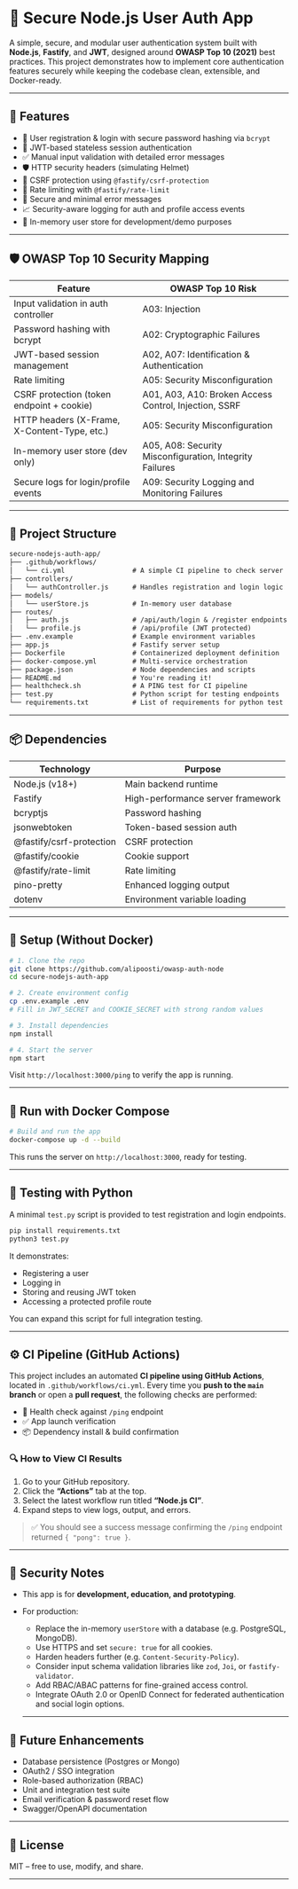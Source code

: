 # 🔐 Secure Node.js User Auth App

A simple, secure, and modular user authentication system built with **Node.js**, **Fastify**, and **JWT**, designed around **OWASP Top 10 (2021)** best practices. This project demonstrates how to implement core authentication features securely while keeping the codebase clean, extensible, and Docker-ready.

---

## 🚀 Features

- 🔐 User registration & login with secure password hashing via `bcrypt`
- 🔑 JWT-based stateless session authentication
- ✅ Manual input validation with detailed error messages
- 🛡 HTTP security headers (simulating Helmet)
- 🔄 CSRF protection using `@fastify/csrf-protection`
- 🚫 Rate limiting with `@fastify/rate-limit`
- 📄 Secure and minimal error messages
- 📈 Security-aware logging for auth and profile access events
- 🧠 In-memory user store for development/demo purposes

---

## 🛡️ OWASP Top 10 Security Mapping

| Feature                                | OWASP Top 10 Risk                          |
|----------------------------------------|--------------------------------------------|
| Input validation in auth controller    | A03: Injection                             |
| Password hashing with bcrypt           | A02: Cryptographic Failures                |
| JWT-based session management           | A02, A07: Identification & Authentication  |
| Rate limiting                          | A05: Security Misconfiguration             |
| CSRF protection (token endpoint + cookie) | A01, A03, A10: Broken Access Control, Injection, SSRF |
| HTTP headers (X-Frame, X-Content-Type, etc.) | A05: Security Misconfiguration         |
| In-memory user store (dev only)        | A05, A08: Security Misconfiguration, Integrity Failures |
| Secure logs for login/profile events   | A09: Security Logging and Monitoring Failures |

---

## 📁 Project Structure

```txt
secure-nodejs-auth-app/
├── .github/workflows/
│   └── ci.yml                 # A simple CI pipeline to check server
├── controllers/
│   └── authController.js      # Handles registration and login logic
├── models/
│   └── userStore.js           # In-memory user database
├── routes/
│   ├── auth.js                # /api/auth/login & /register endpoints
│   └── profile.js             # /api/profile (JWT protected)
├── .env.example               # Example environment variables
├── app.js                     # Fastify server setup
├── Dockerfile                 # Containerized deployment definition
├── docker-compose.yml         # Multi-service orchestration
├── package.json               # Node dependencies and scripts
├── README.md                  # You're reading it!
├── healthcheck.sh             # A PING test for CI pipeline
├── test.py                    # Python script for testing endpoints
└── requirements.txt           # List of requirements for python test

````

---

## 📦 Dependencies

| Technology      | Purpose                          |
|----------------|----------------------------------|
| Node.js (v18+) | Main backend runtime             |
| Fastify        | High-performance server framework|
| bcryptjs       | Password hashing                 |
| jsonwebtoken   | Token-based session auth         |
| @fastify/csrf-protection | CSRF protection        |
| @fastify/cookie           | Cookie support         |
| @fastify/rate-limit       | Rate limiting          |
| pino-pretty     | Enhanced logging output         |
| dotenv          | Environment variable loading    |

---

## 🏁 Setup (Without Docker)

```bash
# 1. Clone the repo
git clone https://github.com/alipoosti/owasp-auth-node
cd secure-nodejs-auth-app

# 2. Create environment config
cp .env.example .env
# Fill in JWT_SECRET and COOKIE_SECRET with strong random values

# 3. Install dependencies
npm install

# 4. Start the server
npm start
````

Visit `http://localhost:3000/ping` to verify the app is running.

---

## 🐳 Run with Docker Compose

```bash
# Build and run the app
docker-compose up -d --build
```

This runs the server on `http://localhost:3000`, ready for testing.

---

## 🧪 Testing with Python

A minimal `test.py` script is provided to test registration and login endpoints.

```bash
pip install requirements.txt
python3 test.py
```

It demonstrates:

- Registering a user
- Logging in
- Storing and reusing JWT token
- Accessing a protected profile route

You can expand this script for full integration testing.

---

## ⚙️ CI Pipeline (GitHub Actions)

This project includes an automated **CI pipeline using GitHub Actions**, located in `.github/workflows/ci.yml`. Every time you **push to the `main` branch** or open a **pull request**, the following checks are performed:

- 🧪 Health check against `/ping` endpoint
- ✅ App launch verification
- 📦 Dependency install & build confirmation

### 🔍 How to View CI Results

1. Go to your GitHub repository.
2. Click the **“Actions”** tab at the top.
3. Select the latest workflow run titled **“Node.js CI”**.
4. Expand steps to view logs, output, and errors.

> ✅ You should see a success message confirming the `/ping` endpoint returned `{ "pong": true }`.

---

## 🔐 Security Notes

- This app is for **development, education, and prototyping**.
- For production:

  - Replace the in-memory `userStore` with a database (e.g. PostgreSQL, MongoDB).
  - Use HTTPS and set `secure: true` for all cookies.
  - Harden headers further (e.g. `Content-Security-Policy`).
  - Consider input schema validation libraries like `zod`, `Joi`, or `fastify-validator`.
  - Add RBAC/ABAC patterns for fine-grained access control.
  - Integrate OAuth 2.0 or OpenID Connect for federated authentication and social login options.
  
  ---

## 🧠 Future Enhancements

- Database persistence (Postgres or Mongo)
- OAuth2 / SSO integration
- Role-based authorization (RBAC)
- Unit and integration test suite
- Email verification & password reset flow
- Swagger/OpenAPI documentation

---

## 📜 License

MIT – free to use, modify, and share.

---
